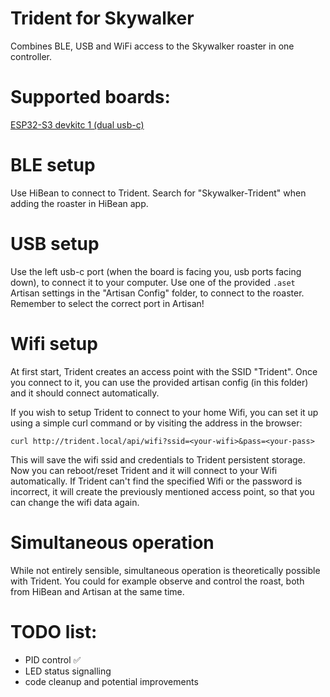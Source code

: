 # Trident for Skywalker

Combines BLE, USB and WiFi access to the Skywalker roaster in one controller.

# Supported boards:

[ESP32-S3 devkitc 1 (dual usb-c)](https://a.aliexpress.com/_EH8OGvc)

# BLE setup
Use HiBean to connect to Trident. Search for "Skywalker-Trident" when adding the roaster in HiBean app.

# USB setup
Use the left usb-c port (when the board is facing you, usb ports facing down), to connect it to your computer. Use one
of the provided `.aset` Artisan settings in the "Artisan Config" folder, to connect to the roaster. Remember to select the correct port in Artisan!

# Wifi setup
At first start, Trident creates an access point with the SSID "Trident". Once you connect to it, you can use the
provided artisan config (in this folder) and it should connect automatically.

If you wish to setup Trident to connect to your home Wifi, you can set it up using a simple curl command or by visiting
the address in the browser:
```
curl http://trident.local/api/wifi?ssid=<your-wifi>&pass=<your-pass>
```

This will save the wifi ssid and credentials to Trident persistent storage. Now you can reboot/reset Trident and it will
connect to your Wifi automatically. 
If Trident can't find the specified Wifi or the password is incorrect, it will create the previously mentioned access
point, so that you can change the wifi data again.


# Simultaneous operation
While not entirely sensible, simultaneous operation is theoretically possible with Trident. You could for example
observe and control the roast, both from HiBean and Artisan at the same time.


# TODO list:

- PID control ✅
- LED status signalling
- code cleanup and potential improvements

